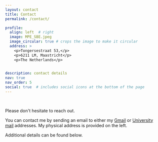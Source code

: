 ```yaml
---
layout: contact
title: Contact
permalink: /contact/

profile:
  align: left  # right
  image: MPE_SBE.jpeg
  image_circular: true # crops the image to make it circular
  address: >
    <p>Tongersestraat 53,</p>
    <p>6211 LM, Maastricht</p>
    <p>The Netherlands</p>

    
description: contact details
nav: true
nav_order: 5
social: true  # includes social icons at the bottom of the page
---
```


<br /> 

Please don't hesitate to reach out.

You can contact me by sending an email to either my [Gmail](mailto:e.v.bronnikov@gmail.com) or [University mail](mailto:egor.bronnikov@maastrichtuniversity.nl) addresses. My physical address is provided on the left.

Additional details can be found below.





